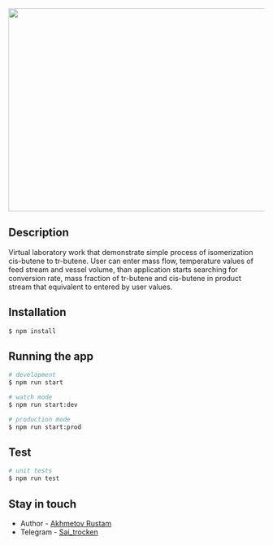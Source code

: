 <div id="header" align="center">
  <div align="center">
    <img src="https://media0.giphy.com/media/l0MYODQzHE3ibZ62A/giphy.gif?cid=ecf05e47wkj92qo5f34h4k5cwd0cjgo9vrl0z64ctkjxek5i&rid=giphy.gif&ct=g" width="600" height="400"/>
  </div>
</div>


## Description

Virtual laboratory work that demonstrate simple process of isomerization cis-butene to tr-butene.
User can enter mass flow, temperature values of feed stream and vessel volume, than application 
starts searching for conversion rate, mass fraction of tr-butene and cis-butene in product stream that equivalent
to entered by user values.  

## Installation

```bash
$ npm install
```

## Running the app

```bash
# development
$ npm run start

# watch mode
$ npm run start:dev

# production mode
$ npm run start:prod
```

## Test

```bash
# unit tests
$ npm run test

```

## Stay in touch

- Author - [Akhmetov Rustam](ahmetov.rustam2011@gmail.com)
- Telegram - [Sai_trocken](https://t.me/Sai_trocken)


